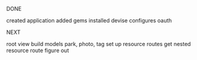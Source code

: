 DONE

created application
added gems
installed devise
configures oauth

NEXT

root view
build models park, photo, tag
set up resource routes
get nested resource route figure out


